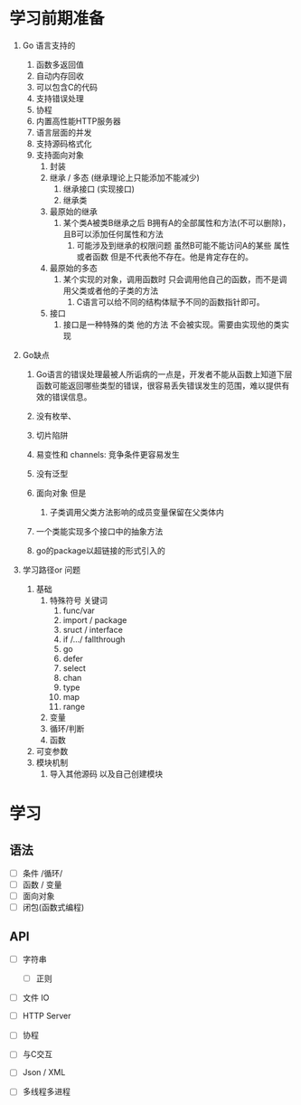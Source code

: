 # 学习前期准备

1. Go 语言支持的
   1. 函数多返回值
   2. 自动内存回收
   3. 可以包含C的代码
   4. 支持错误处理
   5. 协程
   6. 内置高性能HTTP服务器
   7. 语言层面的并发
   8. 支持源码格式化
   9. 支持面向对象
      1. 封装
      2. 继承 / 多态  (继承理论上只能添加不能减少)
         1. 继承接口 (实现接口)
         2. 继承类
      3. 最原始的继承
         1. 某个类A被类B继承之后 B拥有A的全部属性和方法(不可以删除)，且B可以添加任何属性和方法
            1. 可能涉及到继承的权限问题 虽然B可能不能访问A的某些 属性或者函数 但是不代表他不存在。他是肯定存在的。
      4. 最原始的多态
         1. 某个实现的对象，调用函数时 只会调用他自己的函数，而不是调用父类或者他的子类的方法
            1. C语言可以给不同的结构体赋予不同的函数指针即可。
      5. 接口
         1. 接口是一种特殊的类 他的方法 不会被实现。需要由实现他的类实现
2. Go缺点
   1. Go语言的错误处理最被人所诟病的一点是，开发者不能从函数上知道下层函数可能返回哪些类型的错误，很容易丢失错误发生的范围，难以提供有效的错误信息。
   2. 没有枚举、
   3. 切片陷阱
   4. 易变性和 channels: 竞争条件更容易发生
   5. 没有泛型
   6. 面向对象 但是

      1. 子类调用父类方法影响的成员变量保留在父类体内
   7. 一个类能实现多个接口中的抽象方法
   8. go的package以超链接的形式引入的

3. 学习路径or 问题
   1. 基础
      1. 特殊符号 关键词
         1. func/var
         2. import / package
         3. sruct / interface
         4. if /.../ fallthrough
         5. go
         6. defer 
         7. select 
         8. chan
         9. type
         10. map 
         11. range
      2. 变量
      3. 循环/判断
      4. 函数
   2. 可变参数
   3. 模块机制
      1. 导入其他源码 以及自己创建模块



# 学习

## 语法

- [ ] 条件 /循环/
- [ ] 函数 / 变量 
- [ ] 面向对象
- [ ] 闭包(函数式编程)

## API

- [ ] 字符串
  - [ ] 正则
- [ ] 文件 IO
- [ ] HTTP Server
- [ ] 协程
- [ ] 与C交互
- [ ] Json / XML
- [ ] 多线程多进程



